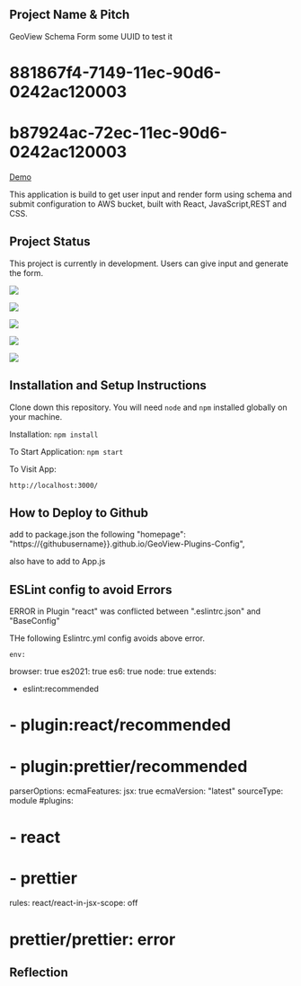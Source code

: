 ## Project Name & Pitch

GeoView Schema Form
some UUID to test it
# 881867f4-7149-11ec-90d6-0242ac120003
# b87924ac-72ec-11ec-90d6-0242ac120003

[Demo](http://plugin-scema-template-deploybucket-1vj1hgukq0iz4.s3-website.ca-central-1.amazonaws.com/)

This application is build to get user input and render form using schema and submit configuration to AWS bucket, built with React, JavaScript,REST and CSS.

## Project Status
This project is currently in development. Users can give input and generate the form.

![](images/InputForm.png)

![](images/InputForm2.png)

![](images/InputForm3.png)

![](images/InputForm4.png)

![](images/SchemaForm.png)


## Installation and Setup Instructions

Clone down this repository. 
You will need `node` and `npm` installed globally on your machine.

Installation:
`npm install`

To Start Application:
`npm start`

To Visit App:

`http://localhost:3000/`

## How to Deploy to Github ##

add to package.json the following  "homepage": "https://{githubusername}}.github.io/GeoView-Plugins-Config",

also have to add to App.js 
    <Router basename={process.env.PUBLIC_URL}>

## ESLint config to avoid Errors ## 

ERROR in Plugin "react" was conflicted between ".eslintrc.json" and "BaseConfig" 

THe following  Eslintrc.yml config avoids above error.

    env:
  browser: true
  es2021: true
  es6: true
  node: true
extends:
  - eslint:recommended
 # - plugin:react/recommended
 # - plugin:prettier/recommended
parserOptions:
  ecmaFeatures:
    jsx: true
  ecmaVersion: "latest"
  sourceType: module
#plugins:
#  - react
#  - prettier
rules:
  react/react-in-jsx-scope: off
 # prettier/prettier: error

## Reflection

